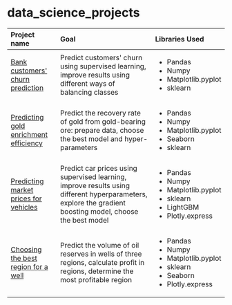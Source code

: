 # data_science_projects

|Project name|Goal|Libraries Used|
|:-----------|:---|:-------------|
|[Bank customers' churn prediction](https://github.com/yekaterinamikhalchuk/data_science_projects/tree/main/bank_customers_churn_predictions)|Predict customers' churn using supervised learning, improve results using different ways of balancing classes|<ul><li>Pandas</li><li>Numpy</li><li>Matplotlib.pyplot</li><li>sklearn</li></ul>|
|[Predicting gold enrichment efficiency](https://github.com/yekaterinamikhalchuk/data_science_projects/tree/main/gold_effectiveness_predictions)|Predict the recovery rate of gold from gold-bearing ore: prepare data, choose the best model and hyper-parameters|<ul><li>Pandas</li><li>Numpy</li><li>Matplotlib.pyplot</li><li>Seaborn</li><li>sklearn</li></ul>|
|[Predicting market prices for vehicles](https://github.com/yekaterinamikhalchuk/data_science_projects/tree/main/car_prices_predictions)|Predict car prices using supervised learning, improve results using different hyperparameters, explore the gradient boosting model, choose the best model|<ul><li>Pandas</li><li>Numpy</li><li>Matplotlib.pyplot</li><li>sklearn</li><li>LightGBM</li><li>Plotly.express</li></ul>|
|[Choosing the best region for a well](https://github.com/yekaterinamikhalchuk/data_science_projects/tree/main/choosing_the_best_region_for_a_well)|Predict the volume of oil reserves in wells of three regions, calculate profit in regions, determine the most profitable region|<ul><li>Pandas</li><li>Numpy</li><li>Matplotlib.pyplot</li><li>sklearn</li><li>Seaborn</li><li>Plotly.express</li></ul>|
